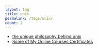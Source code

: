 ```yaml
---
layout: tag
title: unix
permalink: /tags/unix/
count: 2
---
```


- [the unique philosophy behind unix](https://jartigag.blog/philosophy-behind-unix)
- [Some of My Online Courses Certificates](https://samirpaulb.github.io/blog-jekyll/posts/some-of-my-online-courses-certificates/)
